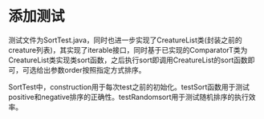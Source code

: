 # 添加测试

测试文件为SortTest.java，同时也进一步实现了CreatureList类(封装之前的creature列表)，其实现了iterable接口，同时基于已实现的ComparatorT类为CreatureList类实现类sort函数，之后执行sort即调用CreatureList的sort函数即可，可选给出参数order按照指定方式排序。

SortTest中，construction用于每次test之前的初始化。testSort函数用于测试positive和negative排序的正确性。testRandomsort用于测试随机排序的执行效率。
